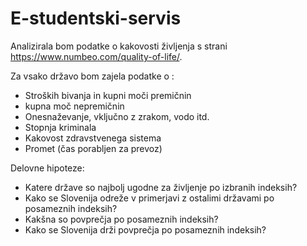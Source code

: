 # E-studentski-servis

Analizirala bom podatke o kakovosti življenja s strani https://www.numbeo.com/quality-of-life/. 

Za vsako državo bom zajela podatke o :

- Stroških bivanja in kupni moči premičnin
- kupna moč nepremičnin
- Onesnaževanje, vključno z zrakom, vodo itd.
- Stopnja kriminala
- Kakovost zdravstvenega sistema
- Promet (čas porabljen za prevoz) 

Delovne hipoteze:
- Katere države so najbolj ugodne za življenje po izbranih indeksih? 
- Kako se Slovenija odreže v primerjavi z ostalimi državami po posameznih indeksih? 
- Kakšna so povprečja po posameznih indeksih?
- Kako se Slovenija drži povprečja po posameznih indeksih? 

